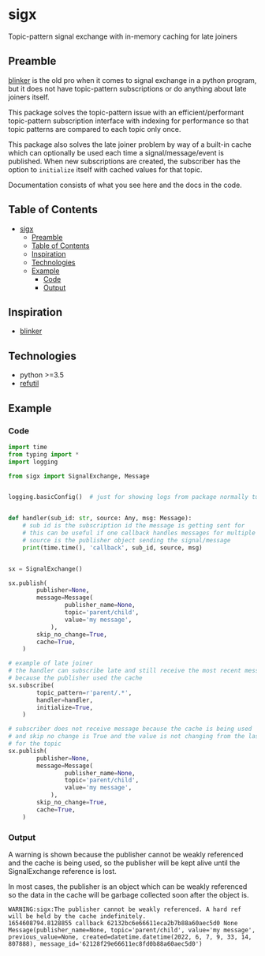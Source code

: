 # sigx
Topic-pattern signal exchange with in-memory caching for late joiners

## Preamble

[blinker](https://github.com/pallets-eco/blinker) is the old pro when it comes to signal exchange in a python program, but it does not have topic-pattern subscriptions or do anything about late joiners itself.

This package solves the topic-pattern issue with an efficient/performant topic-pattern subscription interface with indexing for performance so that topic patterns are compared to each topic only once.

This package also solves the late joiner problem by way of a built-in cache which can optionally be used each time a signal/message/event is published. When new subscriptions are created, the subscriber has the option to `initialize` itself with cached values for that topic.

Documentation consists of what you see here and the docs in the code.

## Table of Contents
<!-- TOC -->

- [sigx](#sigx)
	- [Preamble](#preamble)
	- [Table of Contents](#table-of-contents)
	- [Inspiration](#inspiration)
	- [Technologies](#technologies)
	- [Example](#example)
		- [Code](#code)
		- [Output](#output)

<!-- /TOC -->

## Inspiration
- [blinker](https://github.com/pallets-eco/blinker)

## Technologies
- python >=3.5
- [refutil](https://github.com/ConnorSMaynes/refutil)

## Example

### Code
```python
import time
from typing import *
import logging

from sigx import SignalExchange, Message


logging.basicConfig()  # just for showing logs from package normally turned off


def handler(sub_id: str, source: Any, msg: Message):
	# sub id is the subscription id the message is getting sent for
	# this can be useful if one callback handles messages for multiple subscriptions
	# source is the publisher object sending the signal/message
	print(time.time(), 'callback', sub_id, source, msg)


sx = SignalExchange()

sx.publish(
		publisher=None, 
		message=Message(
				publisher_name=None, 
				topic='parent/child',
				value='my message',
			),
		skip_no_change=True,
		cache=True,
	)

# example of late joiner
# the handler can subscribe late and still receive the most recent message
# because the publisher used the cache
sx.subscribe(
		topic_pattern=r'parent/.*',
		handler=handler,
		initialize=True,
	)

# subscriber does not receive message because the cache is being used
# and skip no change is True and the value is not changing from the last one
# for the topic
sx.publish(
		publisher=None, 
		message=Message(
				publisher_name=None, 
				topic='parent/child',
				value='my message',
			),
		skip_no_change=True,
		cache=True,
	)
```

### Output

A warning is shown because the publisher cannot be weakly referenced and the cache is being used, so the publisher will be kept alive until the SignalExchange reference is lost.

In most cases, the publisher is an object which can be weakly referenced so the data in the cache will be garbage collected soon after the object is.

```text
WARNING:sigx:The publisher cannot be weakly referenced. A hard ref will be held by the cache indefinitely.
1654608794.8128855 callback 62132bc6e66611eca2b7b88a60aec5d0 None Message(publisher_name=None, topic='parent/child', value='my message', previous_value=None, created=datetime.datetime(2022, 6, 7, 9, 33, 14, 807888), message_id='62128f29e66611ec8fd0b88a60aec5d0')
```
